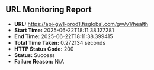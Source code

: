 ## URL Monitoring Report

- **URL:** https://api-gw1-prod1.fisglobal.com/gw/v1/health
- **Start Time:** 2025-06-22T18:11:38.127281
- **End Time:** 2025-06-22T18:11:38.399415
- **Total Time Taken:** 0.272134 seconds
- **HTTP Status Code:** 200
- **Status:** Success
- **Failure Reason:** N/A
